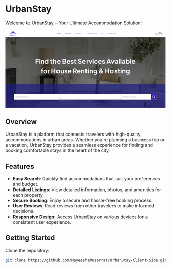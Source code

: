 # UrbanStay

Welcome to UrbanStay – Your Ultimate Accommodation Solution!

![UrbanStay Logo](https://raw.githubusercontent.com/MayeeshaMusarrat/UrbanStay-Client-Side/main/Project_demo/LandingPage.png)

## Overview

UrbanStay is a platform that connects travelers with high-quality accommodations in urban areas. Whether you're planning a business trip or a vacation, UrbanStay provides a seamless experience for finding and booking comfortable stays in the heart of the city.

## Features

- **Easy Search**: Quickly find accommodations that suit your preferences and budget.
- **Detailed Listings**: View detailed information, photos, and amenities for each property.
- **Secure Booking**: Enjoy a secure and hassle-free booking process.
- **User Reviews**: Read reviews from other travelers to make informed decisions.
- **Responsive Design**: Access UrbanStay on various devices for a consistent user experience.

## Getting Started

Clone the repository:

   ```bash
   git clone https://github.com/MayeeshaMusarrat/UrbanStay-Client-Side.git